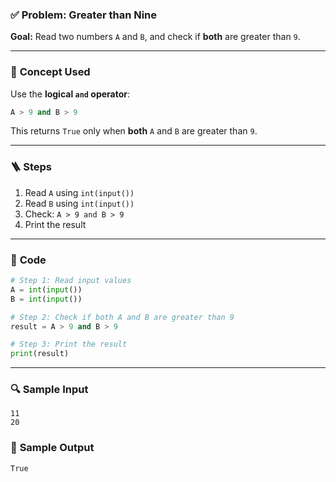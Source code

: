 ### ✅ **Problem: Greater than Nine**

**Goal:**
Read two numbers `A` and `B`, and check if **both** are greater than `9`.

---

### 🧠 **Concept Used**

Use the **logical `and` operator**:

```python
A > 9 and B > 9
```

This returns `True` only when **both** `A` and `B` are greater than `9`.

---

### 🪜 **Steps**

1. Read `A` using `int(input())`
2. Read `B` using `int(input())`
3. Check: `A > 9 and B > 9`
4. Print the result

---

### 🧾 **Code**

```python
# Step 1: Read input values
A = int(input())
B = int(input())

# Step 2: Check if both A and B are greater than 9
result = A > 9 and B > 9

# Step 3: Print the result
print(result)
```

---

### 🔍 **Sample Input**

```
11
20
```

### 🎯 **Sample Output**

```
True
```
